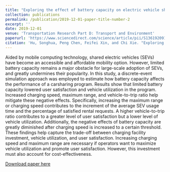 ```yaml
---
title: "Exploring the effect of battery capacity on electric vehicle sharing programs using a simulation approach"
collection: publications
permalink: /publication/2019-12-01-paper-title-number-2
excerpt: ''
date: 2019-12-01
venue: 'Transportation Research Part D: Transport and Environment'
paperurl: 'https://www.sciencedirect.com/science/article/pii/S1361920919311058'
citation: 'Hu, Songhua, Peng Chen, Feifei Xin, and Chi Xie. "Exploring the effect of battery capacity on electric vehicle sharing programs using a simulation approach." Transportation Research Part D: Transport and Environment 77 (2019): 164-177.'
---
```

Aided by mobile computing technology, shared electric vehicles (SEVs) have become an accessible and affordable mobility option. However, limited battery capacity remains a major obstacle for large-scale adoption of SEVs, and greatly undermines their popularity. In this study, a discrete-event simulation approach was employed to estimate how battery capacity affects the performance of a carsharing program. Results show that limited battery capacity lowered user satisfaction and vehicle utilization in the program. Increased charging speed, maximum range, and vehicle-to-trip ratio help mitigate these negative effects. Specifically, increasing the maximum range or charging speed contributes to the increment of the average SEV usage time and the percentage of satisfied rental requests. A higher vehicle-to-trip ratio contributes to a greater level of user satisfaction but a lower level of vehicle utilization. Additionally, the negative effects of battery capacity are greatly diminished after charging speed is increased to a certain threshold. These findings help capture the trade-off between charging facility investment, vehicle utilization, and user satisfaction. Increasing charging speed and maximum range are necessary if operators want to maximize vehicle utilization and promote user satisfaction. However, this investment must also account for cost-effectiveness.


[Download paper here](https://www.sciencedirect.com/science/article/pii/S1361920919311058)

